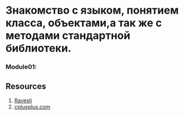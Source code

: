 #  Знакомство с языком, понятием класса, объектами,а так же с методами стандартной библиотеки.

### Module01:

## Resources
1. [Ravesli](https://ravesli.com/uroki-cpp/)
2. [cplusplus.com](https://www.cplusplus.com/)
